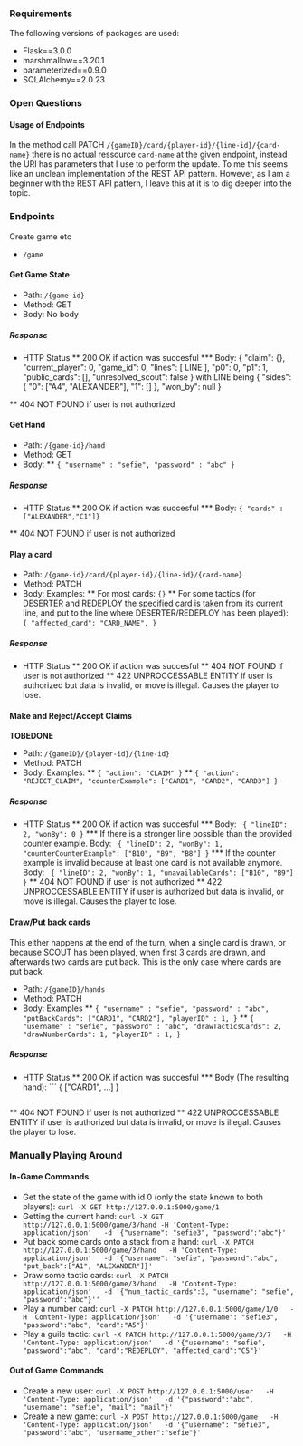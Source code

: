 


### Requirements
The following versions of packages are used:
- Flask==3.0.0
- marshmallow==3.20.1
- parameterized==0.9.0
- SQLAlchemy==2.0.23

### Open Questions
#### Usage of Endpoints
In the method call PATCH `/{gameID}/card/{player-id}/{line-id}/{card-name}` there is no actual ressource `card-name` at the given endpoint, instead the URI has parameters that I use to perform the update.
To me this seems like an unclean implementation of the REST API pattern.
However, as I am a beginner with the REST API pattern, I leave this at it is to dig deeper into the topic.




### Endpoints

Create game etc

* `/game`


#### Get Game State
* Path: `/{game-id}`
* Method: GET
* Body: No body

##### Response
* HTTP Status
** 200 OK if action was succesful
*** Body: 
{
  "claim": {},
  "current_player": 0,
  "game_id": 0,
  "lines": [ LINE ],
  "p0": 0,
  "p1": 1,
  "public_cards": [],
  "unresolved_scout": false
}
with LINE being 
    {
      "sides": {
        "0": ["A4", "ALEXANDER"],
        "1": []
      },
      "won_by": null
    }

** 404 NOT FOUND if user is not authorized

#### Get Hand
* Path: `/{game-id}/hand`
* Method: GET
* Body: 
** ```{
        "username" : "sefie",
        "password" : "abc"
    }```

##### Response
* HTTP Status
** 200 OK if action was succesful
*** Body: `{ "cards" : ["ALEXANDER","C1"]}`

** 404 NOT FOUND if user is not authorized

#### Play a card
* Path: `/{game-id}/card/{player-id}/{line-id}/{card-name}`
* Method: PATCH
* Body: Examples:
** For most cards: ```{}```
** For some tactics (for DESERTER and REDEPLOY the specified card is taken from its current line, and put to the line where DESERTER/REDEPLOY has been played): ```{
        "affected_card": "CARD_NAME",
    }```

##### Response
* HTTP Status
** 200 OK if action was succesful
** 404 NOT FOUND if user is not authorized
** 422 UNPROCCESSABLE ENTITY if user is authorized but data is invalid, or move is illegal. Causes the player to lose.


#### Make and Reject/Accept Claims
**TOBEDONE**

* Path: `/{gameID}/{player-id}/{line-id}`
* Method: PATCH
* Body: Examples:
** ```{
        "action": "CLAIM"
    }```
** ```{
        "action": "REJECT_CLAIM",
        "counterExample": ["CARD1", "CARD2", "CARD3"]
    }```

##### Response
* HTTP Status
** 200 OK if action was succesful
*** Body: ```
    {
        "lineID": 2, "wonBy": 0
    }```
*** If there is a stronger line possible than the provided counter example. Body: ```
    {
        "lineID": 2,
        "wonBy": 1,
        "counterCounterExample": ["B10", "B9", "B8"]
    }```
*** If the counter example is invalid because at least one card is not available anymore. Body: ```
    {
        "lineID": 2,
        "wonBy": 1,
        "unavailableCards": ["B10", "B9"]
    }```
** 404 NOT FOUND if user is not authorized
** 422 UNPROCCESSABLE ENTITY if user is authorized but data is invalid, or move is illegal. Causes the player to lose.

#### Draw/Put back cards
This either happens at the end of the turn, when a single card is drawn, or because SCOUT has been played, when first 3 cards are drawn, and afterwards two cards are put back. This is the only case where cards are put back.
* Path: `/{gameID}/hands`
* Method: PATCH
* Body: Examples
** ```{
        "username" : "sefie",
        "password" : "abc",
        "putBackCards": ["CARD1", "CARD2"],
        "playerID" : 1,
    }```
**  ```{
        "username" : "sefie",
        "password" : "abc",
        "drawTacticsCards": 2,
        "drawNumberCards": 1,
        "playerID" : 1,
    }```

##### Response
* HTTP Status
** 200 OK if action was succesful
*** Body (The resulting hand): ```
    {
        ["CARD1", ...]
    }
    ```
** 404 NOT FOUND if user is not authorized
** 422 UNPROCCESSABLE ENTITY if user is authorized but data is invalid, or move is illegal. Causes the player to lose.

### Manually Playing Around

#### In-Game Commands
- Get the state of the game with id 0 (only the state known to both players): `curl -X GET http://127.0.0.1:5000/game/1`
- Getting the current hand: `curl -X GET http://127.0.0.1:5000/game/3/hand -H 'Content-Type: application/json'   -d '{"username": "sefie3", "password":"abc"}'`
- Put back some cards onto a stack from a hand: `curl -X PATCH http://127.0.0.1:5000/game/3/hand   -H 'Content-Type: application/json'   -d '{"username": "sefie", "password":"abc", "put_back":["A1", "ALEXANDER"]}'`
- Draw some tactic cards: `curl -X PATCH http://127.0.0.1:5000/game/3/hand   -H 'Content-Type: application/json'   -d '{"num_tactic_cards":3, "username": "sefie", "password":"abc"}''`
- Play a number card:  `curl -X PATCH http://127.0.0.1:5000/game/1/0   -H 'Content-Type: application/json'   -d '{"username": "sefie3", "password":"abc", "card":"A5"}'`
- Play a guile tactic: `curl -X PATCH http://127.0.0.1:5000/game/3/7   -H 'Content-Type: application/json'   -d '{"username": "sefie", "password":"abc", "card":"REDEPLOY", "affected_card":"C5"}'`

#### Out of Game Commands
- Create a new user: `curl -X POST http://127.0.0.1:5000/user   -H 'Content-Type: application/json'   -d '{"password":"abc", "username": "sefie", "mail": "mail"}'`
- Create a new game: `curl -X POST http://127.0.0.1:5000/game   -H 'Content-Type: application/json'   -d '{"username": "sefie3", "password":"abc", "username_other":"sefie"}'`



